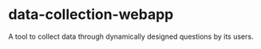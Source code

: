 # data-collection-webapp
A tool to collect data through dynamically designed questions by its users.
